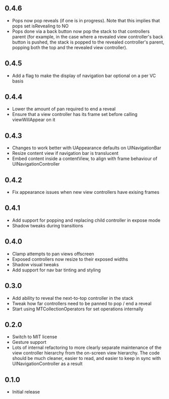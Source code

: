 ## 0.4.6

* Pops now pop reveals (if one is in progress). Note that this implies that
  pops set isRevealing to NO
* Pops done via a back button now pop the stack to that controllers parent
  (for example, in the case where a revealed view controller's back button
  is pushed, the stack is popped to the revealed controller's parent, popping
  both the top and the revealed view controller).

## 0.4.5

* Add a flag to make the display of navigation bar optional on a per VC basis

## 0.4.4

* Lower the amount of pan required to end a reveal
* Ensure that a view controller has its frame set before calling viewWillAppear
  on it

## 0.4.3

* Changes to work better with UAppearance defaults on UINavigationBar
* Resize content view if navigation bar is translucent
* Embed content inside a contentView, to align with frame behaviour of
  UINavigationController

## 0.4.2

* Fix appearance issues when new view controllers have exising frames

## 0.4.1

* Add support for popping and replacing child controller in expose mode
* Shadow tweaks during transitions

## 0.4.0

* Clamp attempts to pan views offscreen
* Exposed controllers now resize to their exposed widths
* Shadow visual tweaks
* Add support for nav bar tinting and styling

## 0.3.0

* Add ability to reveal the next-to-top controller in the stack
* Tweak how far controllers need to be panned to pop / end a reveal
* Start using MTCollectionOperators for set operations internally

## 0.2.0

* Switch to MIT license
* Gesture support
* Lots of internal refactoring to more clearly separate maintenance of the view
  controller hierarchy from the on-screen view hierarchy. The code should be
  much cleaner, easier to read, and easier to keep in sync with
  UINavigationController as a result

## 0.1.0

* Initial release
